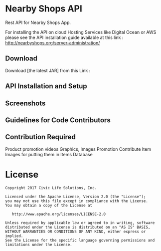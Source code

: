 

Nearby Shops API
==================

Rest API for Nearby Shops App. 

For installing the API on cloud Hosting Services like Digital Ocean or AWS please see the API installation guide available at this link : http://nearbyshops.org/server-administration/


Download
--------

Download [the latest JAR] from this Link : 


API Installation and Setup
--------------------------


Screenshots
-----------



Guidelines for Code Contributors
--------------------------------


Contribution Required
---------------------

Product promotion videos
Graphics, Images Promotion
Contribute Item Images for putting them in Items Database






License
=======

    Copyright 2017 Civic Life Solutions, Inc.

    Licensed under the Apache License, Version 2.0 (the "License");
    you may not use this file except in compliance with the License.
    You may obtain a copy of the License at

       http://www.apache.org/licenses/LICENSE-2.0

    Unless required by applicable law or agreed to in writing, software
    distributed under the License is distributed on an "AS IS" BASIS,
    WITHOUT WARRANTIES OR CONDITIONS OF ANY KIND, either express or implied.
    See the License for the specific language governing permissions and
    limitations under the License.


 [1]: http://nearbyshops.org
 [snap]: https://oss.sonatype.org/content/repositories/snapshots/
